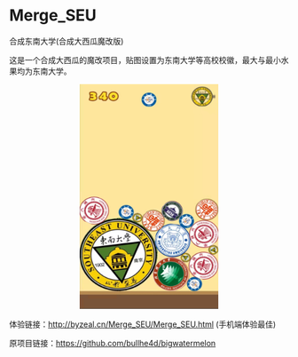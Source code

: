 # Merge_SEU
合成东南大学(合成大西瓜魔改版)

这是一个合成大西瓜的魔改项目，贴图设置为东南大学等高校校徽，最大与最小水果均为东南大学。

<div align=center>
<img src="https://github.com/Luciferbobo/Merge_SEU/blob/main/Fig/6eac2f5fdc225e2593eee4c9c00a2dc.jpg" width="250" height="405"> 
</div>

体验链接：http://byzeal.cn/Merge_SEU/Merge_SEU.html (手机端体验最佳)

原项目链接：https://github.com/bullhe4d/bigwatermelon
